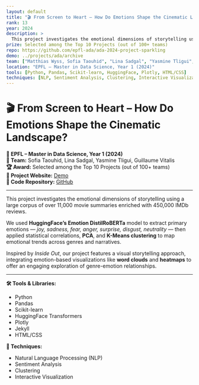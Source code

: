 ```yaml
---
layout: default
title: "🎬 From Screen to Heart – How Do Emotions Shape the Cinematic Landscape?"
rank: 13
year: 2024
description: >
  This project investigates the emotional dimensions of storytelling using a large corpus of over 11,000 movie summaries enriched with 450,000 IMDb reviews. We used HuggingFace’s Emotion DistilRoBERTa model to extract primary emotions (joy, sadness, fear, anger, surprise, disgust, neutrality), then applied statistical correlations, PCA, and K-Means clustering to map emotional trends across genres and narratives.
prize: Selected among the Top 10 Projects (out of 100+ teams)
repo: https://github.com/epfl-ada/ada-2024-project-sparkling
demo: ../projects/ada/archive
team: ["Matthias Wyss, Sofia Taouhid", "Lina Sadgal", "Yasmine Tligui", "Guillaume Vitalis"]
location: "EPFL – Master in Data Science, Year 1 (2024)"
tools: [Python, Pandas, Scikit-learn, HuggingFace, Plotly, HTML/CSS]
techniques: [NLP, Sentiment Analysis, Clustering, Interactive Visualization]
---
```


# 🎬 From Screen to Heart – How Do Emotions Shape the Cinematic Landscape?

**📍 EPFL – Master in Data Science, Year 1 (2024)**  
**👥 Team:** Sofia Taouhid, Lina Sadgal, Yasmine Tligui, Guillaume Vitalis  
**🏆 Award:** Selected among the Top 10 Projects (out of 100+ teams)  
**🔗 Project Website:** [Demo](../../projects/ada/archive)  
**🔗 Code Repository:** [GitHub](https://github.com/epfl-ada/ada-2024-project-sparkling)

---

This project investigates the emotional dimensions of storytelling using a large corpus of over 11,000 movie summaries enriched with 450,000 IMDb reviews.

We used **HuggingFace’s Emotion DistilRoBERTa** model to extract primary emotions — *joy, sadness, fear, anger, surprise, disgust, neutrality* — then applied statistical correlations, **PCA**, and **K-Means clustering** to map emotional trends across genres and narratives.

Inspired by *Inside Out*, our project features a visual storytelling approach, integrating emotion-based visualizations like **word clouds** and **heatmaps** to offer an engaging exploration of genre-emotion relationships.

---

**🛠 Tools & Libraries:**  
- Python
- Pandas
- Scikit-learn
- HuggingFace Transformers
- Plotly
- Jekyll
- HTML/CSS

**🧠 Techniques:**  
- Natural Language Processing (NLP)
- Sentiment Analysis
- Clustering
- Interactive Visualization
